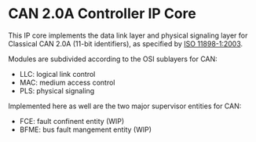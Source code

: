 # CAN 2.0A Controller IP Core

This IP core implements the data link layer and physical signaling layer for Classical CAN 2.0A (11-bit identifiers), as specified by [ISO 11898-1:2003](https://www.iso.org/standard/33422.html).

Modules are subdivided according to the OSI sublayers for CAN:

- LLC: logical link control
- MAC: medium access control
- PLS: physical signaling

Implemented here as well are the two major supervisor entities for CAN:

- FCE: fault confinent entity (WIP)
- BFME: bus fault mangement entity (WIP)

